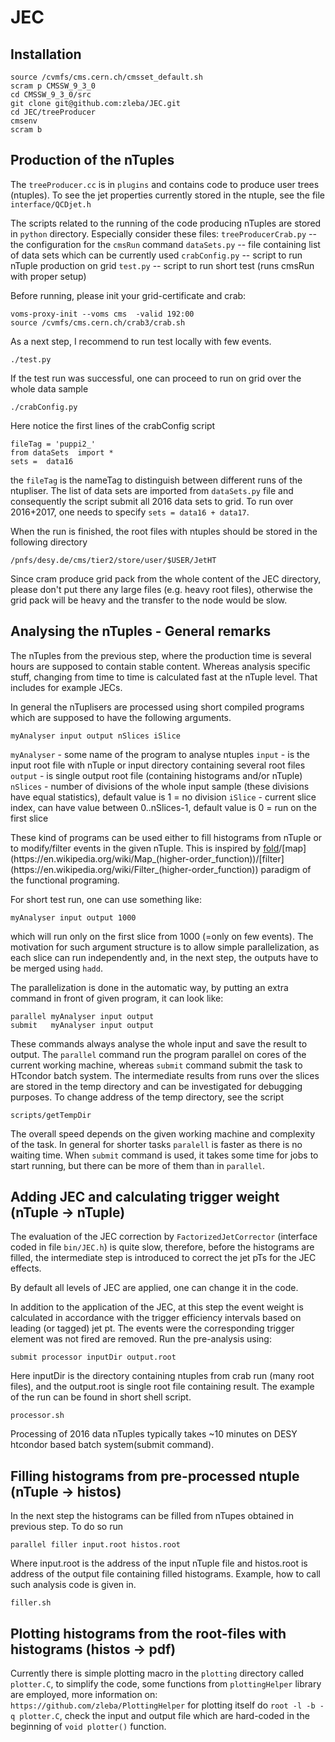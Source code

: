 # JEC

## Installation
```
source /cvmfs/cms.cern.ch/cmsset_default.sh
scram p CMSSW_9_3_0
cd CMSSW_9_3_0/src
git clone git@github.com:zleba/JEC.git
cd JEC/treeProducer
cmsenv
scram b
```

## Production of the nTuples
The `treeProducer.cc` is in `plugins` and contains code to produce user trees (ntuples).
To see the jet properties currently stored in the ntuple, see the file `interface/QCDjet.h`

The scripts related to the running of the code producing nTuples are stored in `python` directory.
Especially consider these files: 
`treeProducerCrab.py` -- the configuration for the `cmsRun` command 
`dataSets.py` -- file containing list of data sets which can be currently used 
`crabConfig.py` -- script to run nTuple production on grid 
`test.py` -- script to run short test (runs cmsRun with proper setup) 

Before running, please init your grid-certificate and crab:
```
voms-proxy-init --voms cms  -valid 192:00
source /cvmfs/cms.cern.ch/crab3/crab.sh
```

As a next step, I recommend to run test locally with few events.
```
./test.py
```

If the test run was successful, one can proceed to run on grid over the whole data sample
```
./crabConfig.py
```
Here notice the first lines of the crabConfig script
```
fileTag = 'puppi2_'
from dataSets  import *
sets =  data16
```
the `fileTag` is the nameTag to distinguish between different runs of the ntupliser.
The list of data sets are imported from `dataSets.py` file and consequently the script submit all 2016 data sets to grid.
To run over 2016+2017, one needs to specify `sets = data16 + data17`.


When the run is finished, the root files with ntuples should be stored in the following directory
```
/pnfs/desy.de/cms/tier2/store/user/$USER/JetHT
```

Since cram produce grid pack from the whole content of the JEC directory, please don't put there any large files (e.g. heavy root files), otherwise the grid pack will be heavy and the transfer to the node would be slow.


## Analysing the nTuples - General remarks
The nTuples from the previous step, where the production time is several hours are supposed to contain stable content. 
Whereas analysis specific stuff, changing from time to time is calculated fast at the nTuple level.
That includes for example JECs.

In general the nTuplisers are processed using short compiled programs which are supposed to have the following arguments.
```
myAnalyser input output nSlices iSlice
```
`myAnalyser` - some name of the program to analyse ntuples
`input`  - is the input root file with nTuple or input directory containing several root files
`output` - is single output root file (containing histograms and/or nTuple)
`nSlices`  - number of divisions of the whole input sample (these divisions have equal statistics), default value is 1 = no division
`iSlice`   - current slice index, can have value between 0..nSlices-1, default value is 0 = run on the first slice

These kind of programs can be used either to fill histograms from nTuple or to modify/filter events in the given nTuple.
This is inspired by [fold](https://en.wikipedia.org/wiki/Fold_(higher-order_function))/[map](https://en.wikipedia.org/wiki/Map_(higher-order_function))/[filter](https://en.wikipedia.org/wiki/Filter_(higher-order_function)) paradigm of the functional programing.

For short test run, one can use something like:
```
myAnalyser input output 1000
```
which will run only on the first slice from 1000 (=only on few events).
The motivation for such argument structure is to allow simple parallelization, as each slice can run independently and, in the next step, the outputs have to be merged using `hadd`.

The parallelization is done in the automatic way, by putting an extra command in front of given program, it can look like:
```
parallel myAnalyser input output 
submit   myAnalyser input output 
```
These commands always analyse the whole input and save the result to output.
The `parallel` command run the program parallel on cores of the current working machine, whereas `submit` command submit the task to HTcondor batch system.
The intermediate results from runs over the slices are stored in the temp directory and can be investigated for debugging purposes. 
To change address of the temp directory, see the script
```
scripts/getTempDir
```
The overall speed depends on the given working machine and complexity of the task.
In general for shorter tasks `paralell` is faster as there is no waiting time.
When `submit` command is used, it takes some time for jobs to start running, but there can be more of them than in `parallel`.


## Adding JEC and calculating trigger weight (nTuple &rightarrow; nTuple)
The evaluation of the JEC correction by `FactorizedJetCorrector` (interface coded in file `bin/JEC.h`) is quite slow, therefore, before the histograms are filled, the intermediate step is introduced to correct the jet pTs for the JEC effects.

By default all levels of JEC are applied, one can change it in the code.

In addition to the application of the JEC, at this step the event weight is calculated in accordance with the trigger efficiency intervals based on leading (or tagged) jet pt.
The events were the corresponding trigger element was not fired are removed.
Run the pre-analysis using:
```
submit processor inputDir output.root
```
Here inputDir is the directory containing ntuples from crab run (many root files), and the output.root is single root file containing result.
The example of the run can be found in short shell script.
```
processor.sh
```
Processing of 2016 data nTuples typically takes ~10 minutes on DESY htcondor based batch system(submit command).

## Filling histograms from pre-processed ntuple (nTuple &rightarrow; histos)
In the next step the histograms can be filled from nTupes obtained in previous step.
To do so run
```
parallel filler input.root histos.root
```
Where input.root is the address of the input nTuple file and histos.root is address of the output file containing filled histograms.
Example, how to call such analysis code is given in.
```
filler.sh
```

## Plotting histograms from the root-files with histograms (histos &rightarrow; pdf)
Currently there is simple plotting macro in the `plotting` directory called `plotter.C`, to simplify the code, some functions from `plottingHelper` library are employed, more information on:
```https://github.com/zleba/PlottingHelper```
for plotting itself do `root -l -b -q plotter.C`, check the input and output file which are hard-coded in the beginning of `void plotter()` function.

